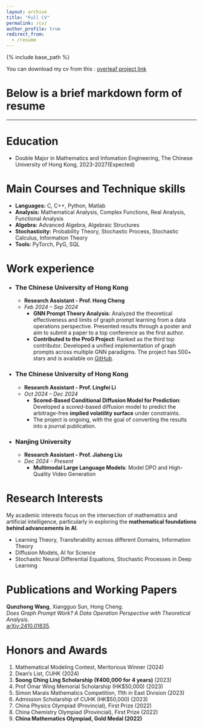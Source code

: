 ```yaml
---
layout: archive
title: "Full CV"
permalink: /cv/
author_profile: true
redirect_from:
  - /resume
---
```


{% include base_path %}


You can download my cv from this : [overleaf project link](https://www.overleaf.com/read/xdvcvgwvkqrv#5c3266)


# Below is a brief markdown form of resume
---

Education
======
* Double Major in Mathematics and Infomation Engineering, The Chinese University of Hong Kong, 2023-2027(Expected)


Main Courses and Technique skills
=====

- **Languages:** C, C++, Python, Matlab  
- **Analysis:** Mathematical Analysis, Complex Functions, Real Analysis, Functional Analysis  
- **Algebra:** Advanced Algebra, Algebraic Structures  
- **Stochasticity:** Probability Theory, Stochastic Process, Stochastic Calculus, Information Theory
- **Tools:** PyTorch, PyG, SQL  

Work experience
=====

- ### The Chinese University of Hong Kong  
  - **Research Assistant - Prof. Hong Cheng**  
  - *Feb 2024 – Sep 2024*  
    - **GNN Prompt Theory Analysis**: Analyzed the theoretical effectiveness and limits of graph prompt learning from a data operations perspective. Presented results through a poster and aim to submit a paper to a top conference as the first author.  
    - **Contributed to the ProG Project**: Ranked as the third top contributor. Developed a unified implementation of graph prompts across multiple GNN paradigms. The project has 500+ stars and is available on [GitHub](https://github.com/sheldonresearch/ProG).

- ### The Chinese University of Hong Kong  
  - **Research Assistant - Prof. Lingfei Li**  
  - *Oct 2024 – Dec 2024*  
    - **Scored-Based Conditional Diffusion Model for Prediction**: Developed a scored-based diffusion model to predict the arbitrage-free **implied volatility surface** under constraints.
    - The project is ongoing, with the goal of converting the results into a journal publication.


- ### Nanjing University 
  - **Research Assistant - Prof. Jiaheng Liu**  
  - *Dec 2024 - Present*
    - **Multimodal Large Language Models**: Model DPO and High-Quality Video Generation

Research Interests
=====

My academic interests focus on the intersection of mathematics and artificial intelligence, particularly in exploring the **mathematical foundations behind advancements in AI**.

- Learning Theory, Transferability across different Domains, Information Theory  
- Diffusion Models, AI for Science  
- Stochastic Neural Differential Equations, Stochastic Processes in Deep Learning


Publications and Working Papers
=====

**Qunzhong Wang**, Xiangguo Sun, Hong Cheng.  
   *Does Graph Prompt Work? A Data Operation Perspective with Theoretical Analysis*.  
   [arXiv:2410.01635](https://arxiv.org/abs/2410.01635).
  
Honors and Awards
=====

1. Mathematical Modeling Contest, Meritorious Winner (2024)  
2. Dean’s List, CUHK (2024)  
3. **Soong Ching Ling Scholarship (¥400,000 for 4 years)** (2023)  
4. Prof Omar Wing Memorial Scholarship (HK$50,000) (2023) 
5. Simon Marais Mathematics Competition, 11th in East Division (2023)  
6. Admission Scholarship of CUHK (HK$50,000) (2023)   
7. China Physics Olympiad (Provincial), First Prize (2022) 
8. China Chemistry Olympiad (Provincial), First Prize (2022)
9. **China Mathematics Olympiad, Gold Medal (2022)**  
